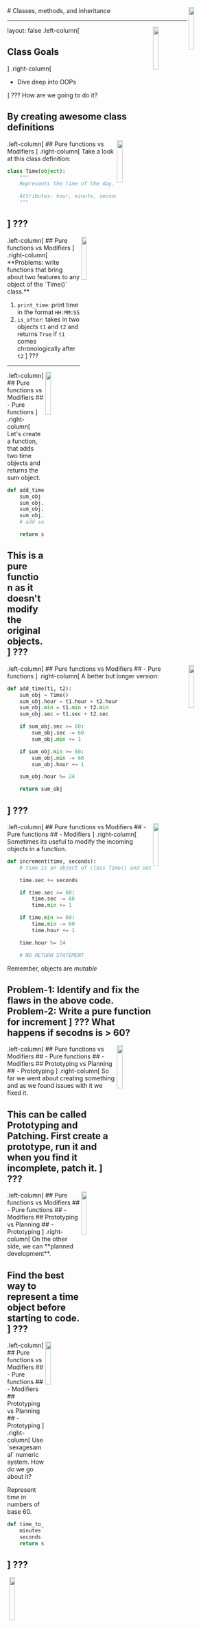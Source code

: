 <img src="../img/logo.jpg" width="16%" align="right">
# Classes, methods, and inheritance

<!-- <img src="../img/hash_table.png" width="50%" align="right"> -->
---
layout: false
<img src="../img/logo.jpg" width="16%" align="right">
.left-column[
  ## Class Goals

]
.right-column[
  * Dive deep into OOPs

  ]
???
How are we going to do it?

By creating awesome class definitions
---
<img src="../img/logo.jpg" width="16%" align="right">
.left-column[
  ## Pure functions vs Modifiers
]
.right-column[
  Take a look at this class definition:

  ```python
  class Time(object):
      """
      Represents the time of the day.

      Attributes: hour, minute, second
      """
  ```
]
???
---
<img src="../img/logo.jpg" width="16%" align="right">
.left-column[
  ## Pure functions vs Modifiers
]
.right-column[
  **Problems: write functions that bring about two features to any object of the `Time()` class.**

  1. `print_time`: print time in the format `HH:MM:SS`
  2. `is_after`: takes in two objects `t1` and `t2` and returns `True` if `t1` comes chronologically after `t2`
]
???
---
<img src="../img/logo.jpg" width="16%" align="right">
.left-column[
  ## Pure functions vs Modifiers
  ## - Pure functions
]
.right-column[
  Let's create a function, that adds two time objects and returns the sum object.

  ```python
  def add_time(t1, t2):
      sum_obj = Time()
      sum_obj.hour = t1.hour + t2.hour
      sum_obj.min = t1.min + t2.min
      sum_obj.sec = t1.sec + t2.sec
      # add some logic to check for boundary conditions like if sum_obj.min > 60, then increment hour.

      return sum_obj
  ```
  This is a **pure function** as it doesn't modify the original objects.  
]
???
---
<img src="../img/logo.jpg" width="16%" align="right">
.left-column[
  ## Pure functions vs Modifiers
  ## - Pure functions
]
.right-column[
  A better but longer version:

  ```python
  def add_time(t1, t2):
      sum_obj = Time()
      sum_obj.hour = t1.hour + t2.hour
      sum_obj.min = t1.min + t2.min
      sum_obj.sec = t1.sec + t2.sec

      if sum_obj.sec >= 60:
          sum_obj.sec -= 60
          sum_obj.min += 1

      if sum_obj.min >= 60:
          sum_obj.min -= 60
          sum_obj.hour += 1

      sum_obj.hour %= 24

      return sum_obj
  ```
]
???
---

<img src="../img/logo.jpg" width="16%" align="right">
.left-column[
  ## Pure functions vs Modifiers
  ## - Pure functions
  ## - Modifiers
]
.right-column[
  Sometimes its useful to modify the incoming objects in a function.

  ```python
  def increment(time, seconds):
      # time is an object of class Time() and seconds is an integer

      time.sec += seconds

      if time.sec >= 60:
          time.sec -= 60
          time.min += 1

      if time.min >= 60:
          time.min -= 60
          time.hour += 1

      time.hour %= 24

      # NO RETURN STATEMENT

  ```
  Remember, objects are *mutable*

  Problem-1: Identify and fix the flaws in the above code.
  Problem-2: Write a pure function for increment
]
???
What happens if secodns is > 60?
---
<img src="../img/logo.jpg" width="16%" align="right">
.left-column[
  ## Pure functions vs Modifiers
  ## - Pure functions
  ## - Modifiers
  ## Prototyping vs Planning
  ## - Prototyping
]
.right-column[
  So far we went about creating something and as we found issues with it we fixed it.

  This can be called **Prototyping and Patching**. First create a prototype, run it and when you find it incomplete, patch it.
]
???
---
<img src="../img/logo.jpg" width="16%" align="right">
.left-column[
  ## Pure functions vs Modifiers
  ## - Pure functions
  ## - Modifiers
  ## Prototyping vs Planning
  ## - Prototyping
]
.right-column[
  On the other side, we can **planned development**.

  Find the best way to represent a time object before starting to code.
]
???
---

<img src="../img/logo.jpg" width="16%" align="right">
.left-column[
  ## Pure functions vs Modifiers
  ## - Pure functions
  ## - Modifiers
  ## Prototyping vs Planning
  ## - Prototyping
]
.right-column[
  Use `sexagesamal` numeric system. How do we go about it?

  Represent time in numbers of base 60.

  ```python
  def time_to_int(t):
      minutes = t.hour*60 + t.min
      seconds = minutes * 60 + t.sec
      return seconds
  ```

]
???
---

<img src="../img/logo.jpg" width="16%" align="right">
.left-column[
  ## Pure functions vs Modifiers
  ## - Pure functions
  ## - Modifiers
  ## Prototyping vs Planning
  ## - Prototyping
]
.right-column[
  How do we convert back the seconds to minutes and hours?

  ```python
  def int_to_time(s):
      time = Time()
      minutes, time.sec = divmod(s, 60)
      time.hour, time.min = divmod(minutes, 60)
      return time
  ```

]
???
---
<img src="../img/logo.jpg" width="16%" align="right">
.left-column[
  ## Pure functions vs Modifiers
  ## - Pure functions
  ## - Modifiers
  ## Prototyping vs Planning
  ## - Prototyping
]
.right-column[
  Let's try to recreate the `add_time` function now.

  ```python
  def add_time(t1, t2):
      seconds = time_to_int(t1) + time_to_int(t2)
      return int_to_time(seconds)
  ```

  This version is shorter and easier to verify.

  See how planned development helped make things bug free and relatively fool proof?
]
???
---
<img src="../img/logo.jpg" width="16%" align="right">
.left-column[
  ## Methods
]
.right-column[
we saw how we wrote the print_time function that accomponies the Time class

```python
class Time(object):
    """
    Represents time

    Attr: hour, min, sec
    """

def print_time(time):
    print("{0}:{1}:{2}".format(time.hour, time.min, time.sec))
```
]
???
---
<img src="../img/logo.jpg" width="16%" align="right">
.left-column[
  ## Methods
]
.right-column[
Since the `print_time` function is made only for the `Time()` class, it makes more sense to bind it with it, and not keep it in a generic way we have now.

We are turning this function into a method.


```python
class Time(object):
    """
    Represents time

    Attr: hour, min, sec
    """

    def print_time(time):
        print("{0}:{1}:{2}".format(time.hour, time.min, time.sec))
```
Call the method like this.
```python
t1 = Time()
t1.hour, t1.min, t1.sec = 11, 20, 30
Time.print_time(t1)
```
]
???
---

<img src="../img/logo.jpg" width="16%" align="right">
.left-column[
  ## Methods
]
.right-column[
A more consise way to achieve this is using the syntax"


```python
t1 = Time()
t1.hour, t1.min, t1.sec = 11, 20, 30
t1.print_time()
```
The object whose method you are calling, gets automatically passed as the first argument. So its OK and obligatory to not give the first argument when calling methods from the object.
]
???
---

<img src="../img/logo.jpg" width="16%" align="right">
.left-column[
  ## Methods
]
.right-column[
```python
class Time(object):
    """
    Represents time

    Attr: hour, min, sec
    """

    def print_time(self):   # <<< use self
        print("{0}:{1}:{2}".format(time.hour, time.min, time.sec))
```

By convention, the first parameter of a method is called `self` as when you call the method of an object, it passes **itself** as the first arg.

Now when you call `t1.print_time`, its like saying `hey! print yourself`
]
???
---

<img src="../img/logo.jpg" width="16%" align="right">
.left-column[
  ## Methods
]
.right-column[
Another example of methods:

```python
class Time(object):

    def print_time(self):   # <<< use self
        print("{0}:{1}:{2}".format(time.hour, time.min, time.sec))

    def increment(self, seconds):
        seconds += self.time_to_int()
        return int_to_time(seconds)

```


]
???
---

<img src="../img/logo.jpg" width="16%" align="right">
.left-column[
  ## Methods
  ## Magic methods
  ## - `__init__`
]
.right-column[
The `__init__` method short for initialization is invoked when an object is instantiated.


```python
class Time(object):

    def __init__(self, hour=0, minute=0, second=0):
      self.hour = hour
      self.min = minute
      self.sec = second

```
That's it. From now, you can pass in arguments and assign attributes when you create an object.

```python
>>> t1 = Time(2, 3, 10)
>>> t1.print_time()
02:03:10
```
]
???
---

<img src="../img/logo.jpg" width="16%" align="right">
.left-column[
  ## Methods
  ## Magic methods
  ## - `__init__`
]
.right-column[
The `__init__` method short for initialization is invoked when an object is instantiated.

```python
>>> t1 = Time(2)
>>> t1.print_time()
02:00:00
```
We have default arguments setup, so if less arguments are passes, the defaults kick in.
]
???
---

<img src="../img/logo.jpg" width="16%" align="right">
.left-column[
  ## Methods
  ## Magic methods
  ## - `__init__`
  ## - `__str__`
]
.right-column[
`__str__` is a special method, like `__init__` , that is supposed to return a string representation of an object.

```python
def __str__(self):
    return "%.2d:%.2d:%.2d" % (self.hour, self.min, self.sec)
```

So now you can directly `print` Time objects:

```python
>>> print(t)
02:00:00
```
]
???
---

<img src="../img/logo.jpg" width="16%" align="right">
.left-column[
  ## Methods
  ## Magic methods
  ## - `__init__`
  ## - `__str__`
  ## Operator overloading
]
.right-column[
You can change how basic operators like `+ - *` etc in python behaves with your class.

In the time class, you can **override** the addition op, using:

```python
def __add__(self, other):
    seconds = self.time_to_int() + other.time_to_int()
    return int_to_time(seconds)
```
]
???
---
